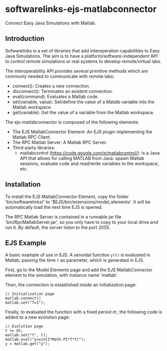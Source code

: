 # softwarelinks-ejs-matlabconnector
Connect Easy Java Simulations with Matlab.

## Introduction
Sofwarelinks is a set of libraries that add interoperation capabilities to Easy Java Simulations. The aim is to have a platform/software-independent API to control remote simulations or real systems to develop remote/virtual labs.

The interoperability API provides several primitive methods which are commonly needed to communicate with remote labs:
- connect(): Creates a new connection.
- disconnect(): Terminates an existent connection.
- eval(command): Evaluates a Matlab code.
- set(variable, value): Set/define the value of a Matalb variable into the Matlab workspace.
- get(variable): Get the value of a variable from the Matlab workspace.

The ejs-matlabconnector is composed of the following elements:
- The EJS MatlabConnector Element: An EJS plugin implementing the Matlab RPC Client.
- The RPC Matlab Server: A Matlab RPC Server.
- Third-party libraries:
  - matlabcontrol (https://code.google.com/p/matlabcontrol/): is a Java API that allows for calling MATLAB from Java: spawn Matlab sessions, evaluate code and read/write variables to the workspace, etc.

## Installation
To install the EJS MatlabConnector Element, copy the folder 'bin/softwarelinks/' to '$EJS/bin/extensions/model_elements'. It will be automatically load the next time EJS is opened.

The RPC Matlab Server is contained in a runnable jar file 'bin/RpcMatlabServer.jar', so you only have to copy to your local drive and run it. By default, the server listen to the port 2055.

## EJS Example
A basic example of use in EJS. A senoidal function `y(t)` is evaluated in Matlab, passing the time `t` as parameter, which is generated in EJS.

First, go to the Model Elements page and add the EJS MatlabConnector element to the simulation, with instance name 'matlab'.

Then, the connection is established inside an initialization page:
```
// Initialization page
matlab.connect()
matlab.set("f=1");
```
Finally, to evaluated the function with a fixed period `dt`, the following code is added to a new evolution page:
```
// Evolution page
t += dt; 
matlab.set("t", t);
matlab.eval("y=sin(2*Math.PI*f*t)");
y = matlab.get("y");
```

